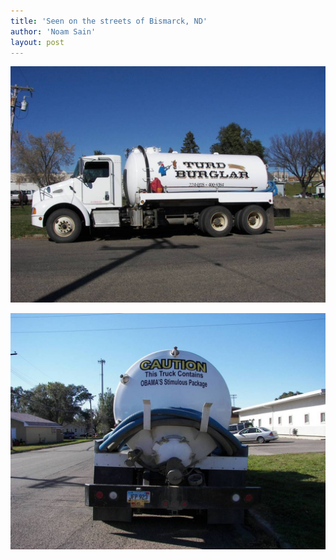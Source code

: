 ```yaml
---
title: 'Seen on the streets of Bismarck, ND'
author: 'Noam Sain'
layout: post
---
```


![Turd Burglar](/assets/2014/2014-10-turd-burglar1.jpg "Full of it")

![Turd Burglar](/assets/2014/2014-10-turd-burglar2.jpg "Full of it")
